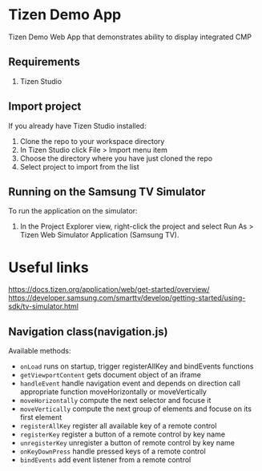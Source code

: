 # Tizen Demo App
Tizen Demo Web App that demonstrates ability to display integrated CMP

## Requirements
1. Tizen Studio

## Import project
If you already have Tizen Studio installed:
1. Clone the repo to your workspace directory
2. In Tizen Studio click File > Import menu item
3. Choose the directory where you have just cloned the repo
4. Select project to import from the list

## Running on the Samsung TV Simulator
To run the application on the simulator:
1. In the Project Explorer view, right-click the project and select Run As > Tizen Web Simulator Application (Samsung TV).

# Useful links
https://docs.tizen.org/application/web/get-started/overview/
https://developer.samsung.com/smarttv/develop/getting-started/using-sdk/tv-simulator.html

## Navigation class(navigation.js)
Available methods:
- `onLoad` runs on startup, trigger registerAllKey and bindEvents functions
- `getViewportContent` gets document object of an iframe
- `handleEvent` handle navigation event and depends on direction call appropriate function moveHorizontally or moveVertically
- `moveHorizontally` compute the next selector and focuse it
- `moveVertically` compute the next group of elements and focuse on its first element
- `registerAllKey` register all available key of a remote control
- `registerKey` register a button of a remote control by key name
- `unregisterKey` unregister a button of remote control by key name
- `onKeyDownPress` handle pressed keys of a remote control
- `bindEvents` add event listener from a remote control